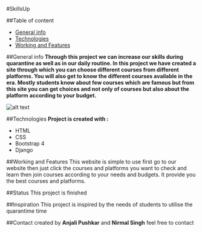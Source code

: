 #SkillsUp

##Table of content
* [General info](#general-info)
* [Technologies](#technologies)
* [Working and Features](#working-and-features)

##General info
**Through this project we can increase our skills during quarantine as well as in our daily routine. In this project we have created a site through which you can choose different courses from different platforms. You will also get to know the different courses available in the era. Mostly students know about few courses which are famous but from this site you can get choices and not only of courses but also about the platform according to your budget.**

![alt text](.media\shop\images\coder.jpg)

##Technologies
**Project is created with :**
* HTML
* CSS
* Bootstrap 4
* Django

##Working and Features
This website is simple to use first go to our website then just click the courses and platforms you want to check and learn then join courses according to your needs and budgets. It provide you the best courses and platforms.

##Status
This project is finished

##Inspiration
This project is inspired by the needs of students to utilise the quarantime time  

##Contact
created by **Anjali Pushkar** and **Nirmal Singh** feel free to contact
 
